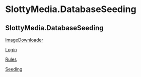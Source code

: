 # SlottyMedia.DatabaseSeeding

## SlottyMedia.DatabaseSeeding

[ImageDownloader](./slottymedia.databaseseeding.imagedownloader.md)

[Login](./slottymedia.databaseseeding.login.md)

[Rules](./slottymedia.databaseseeding.rules.md)

[Seeding](./slottymedia.databaseseeding.seeding.md)
